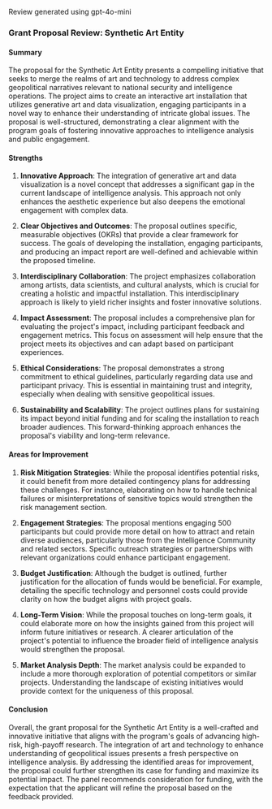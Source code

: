 Review generated using gpt-4o-mini

### Grant Proposal Review: Synthetic Art Entity

#### Summary
The proposal for the Synthetic Art Entity presents a compelling initiative that seeks to merge the realms of art and technology to address complex geopolitical narratives relevant to national security and intelligence operations. The project aims to create an interactive art installation that utilizes generative art and data visualization, engaging participants in a novel way to enhance their understanding of intricate global issues. The proposal is well-structured, demonstrating a clear alignment with the program goals of fostering innovative approaches to intelligence analysis and public engagement.

#### Strengths

1. **Innovative Approach**: The integration of generative art and data visualization is a novel concept that addresses a significant gap in the current landscape of intelligence analysis. This approach not only enhances the aesthetic experience but also deepens the emotional engagement with complex data.

2. **Clear Objectives and Outcomes**: The proposal outlines specific, measurable objectives (OKRs) that provide a clear framework for success. The goals of developing the installation, engaging participants, and producing an impact report are well-defined and achievable within the proposed timeline.

3. **Interdisciplinary Collaboration**: The project emphasizes collaboration among artists, data scientists, and cultural analysts, which is crucial for creating a holistic and impactful installation. This interdisciplinary approach is likely to yield richer insights and foster innovative solutions.

4. **Impact Assessment**: The proposal includes a comprehensive plan for evaluating the project's impact, including participant feedback and engagement metrics. This focus on assessment will help ensure that the project meets its objectives and can adapt based on participant experiences.

5. **Ethical Considerations**: The proposal demonstrates a strong commitment to ethical guidelines, particularly regarding data use and participant privacy. This is essential in maintaining trust and integrity, especially when dealing with sensitive geopolitical issues.

6. **Sustainability and Scalability**: The project outlines plans for sustaining its impact beyond initial funding and for scaling the installation to reach broader audiences. This forward-thinking approach enhances the proposal's viability and long-term relevance.

#### Areas for Improvement

1. **Risk Mitigation Strategies**: While the proposal identifies potential risks, it could benefit from more detailed contingency plans for addressing these challenges. For instance, elaborating on how to handle technical failures or misinterpretations of sensitive topics would strengthen the risk management section.

2. **Engagement Strategies**: The proposal mentions engaging 500 participants but could provide more detail on how to attract and retain diverse audiences, particularly those from the Intelligence Community and related sectors. Specific outreach strategies or partnerships with relevant organizations could enhance participant engagement.

3. **Budget Justification**: Although the budget is outlined, further justification for the allocation of funds would be beneficial. For example, detailing the specific technology and personnel costs could provide clarity on how the budget aligns with project goals.

4. **Long-Term Vision**: While the proposal touches on long-term goals, it could elaborate more on how the insights gained from this project will inform future initiatives or research. A clearer articulation of the project's potential to influence the broader field of intelligence analysis would strengthen the proposal.

5. **Market Analysis Depth**: The market analysis could be expanded to include a more thorough exploration of potential competitors or similar projects. Understanding the landscape of existing initiatives would provide context for the uniqueness of this proposal.

#### Conclusion
Overall, the grant proposal for the Synthetic Art Entity is a well-crafted and innovative initiative that aligns with the program's goals of advancing high-risk, high-payoff research. The integration of art and technology to enhance understanding of geopolitical issues presents a fresh perspective on intelligence analysis. By addressing the identified areas for improvement, the proposal could further strengthen its case for funding and maximize its potential impact. The panel recommends consideration for funding, with the expectation that the applicant will refine the proposal based on the feedback provided.